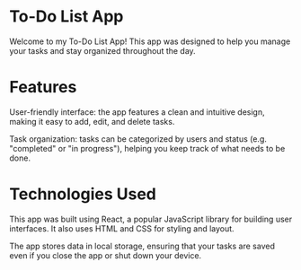 # To-Do List App

Welcome to my To-Do List App! This app was designed to help you manage your tasks and stay organized throughout the day.

# Features

User-friendly interface: the app features a clean and intuitive design, making it easy to add, edit, and delete tasks.

Task organization: tasks can be categorized by users and status (e.g. "completed" or "in progress"), helping you keep track of what needs to be done.


# Technologies Used

This app was built using React, a popular JavaScript library for building user interfaces. It also uses HTML and CSS for styling and layout.

The app stores data in local storage, ensuring that your tasks are saved even if you close the app or shut down your device.
